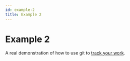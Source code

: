 ```yaml
---
id: example-2
title: Example 2
---
```


# Example 2

A real demonstration of how to use git to [track your work](https://github.com/andytudhope/proofoflove/commits/master).